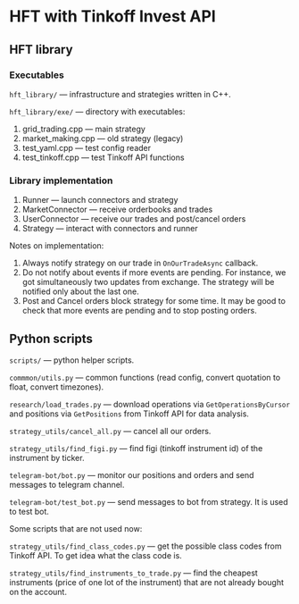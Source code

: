 # HFT with Tinkoff Invest API

## HFT library

### Executables

`hft_library/` — infrastructure and strategies written in C++.

`hft_library/exe/` — directory with executables:

1. grid_trading.cpp — main strategy
2. market_making.cpp — old strategy (legacy)
3. test_yaml.cpp — test config reader
4. test_tinkoff.cpp — test Tinkoff API functions

### Library implementation

1. Runner — launch connectors and strategy
2. MarketConnector — receive orderbooks and trades
3. UserConnector — receive our trades and post/cancel orders
4. Strategy — interact with connectors and runner

Notes on implementation:

1. Always notify strategy on our trade in `OnOurTradeAsync` callback.
2. Do not notify about events if more events are pending. For instance, we got simultaneously two updates from exchange. The strategy will be notified only about the last one.
3. Post and Cancel orders block strategy for some time. It may be good to check that more events are pending and to stop posting orders.

## Python scripts

`scripts/` — python helper scripts.

`commmon/utils.py` — common functions (read config, convert quotation to float, convert timezones).

`research/load_trades.py` — download operations via `GetOperationsByCursor` and positions via `GetPositions` from Tinkoff API for data analysis.

`strategy_utils/cancel_all.py` — cancel all our orders.

`strategy_utils/find_figi.py` — find figi (tinkoff instrument id) of the instrument by ticker.

`telegram-bot/bot.py` — monitor our positions and orders and send messages to telegram channel.

`telegram-bot/test_bot.py` — send messages to bot from strategy. It is used to test bot.

Some scripts that are not used now:

`strategy_utils/find_class_codes.py` — get the possible class codes from Tinkoff API. To get idea what the class code is.

`strategy_utils/find_instruments_to_trade.py` — find the cheapest instruments (price of one lot of the instrument) that are not already bought on the account.
